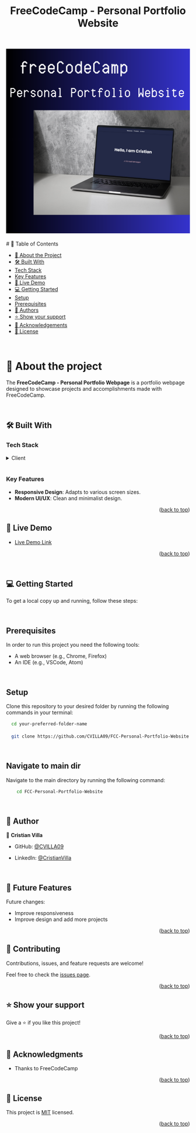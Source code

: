 <a name="readme-top"></a>
<div align="center">
  <h1><b> FreeCodeCamp - Personal Portfolio Website<br/></b></h1>
<br/>
</div>
<br/>
<div align="center">
  <img width="600" alt="Screenshot" src="assets/freeCodeCamp.png">
</div>
  <br/>
<!-- TABLE OF CONTENTS -->
# 📗 Table of Contents

- [📖 About the Project](#about-project)
- [🛠 Built With](#built-with)
- [Tech Stack](#tech-stack)
- [Key Features](#key-features)
- [🚀 Live Demo](#live-demo)
- [💻 Getting Started](#getting-started)
- [Setup](#setup)
- [Prerequisites](#prerequisites)
- [👥 Authors](#authors)
- [⭐️ Show your support](#support)
- [🙏 Acknowledgements](#acknowledgements)
- [📝 License](#license)

<br/>

<!-- PROJECT DESCRIPTION -->
# 📖 About the project <a name="about-project"></a>

The **FreeCodeCamp - Personal Portfolio Webpage** is a portfolio webpage designed to showcase projects and accomplishments made with FreeCodeCamp. 

<br/>

## 🛠 Built With <a name="built-with"></a>

### Tech Stack <a name="tech-stack"></a>

<details>
  <summary>Client</summary>
  <ul>
    <li><a href="https://www.w3.org/TR/2011/WD-html5-20110405/">HTML5</a></li>
    <li><a href="https://www.w3.org/Style/CSS/specs.en.html">CSS</a></li>
    <li><a href="https://www.ecma-international.org/publications-and-standards/standards/ecma-262/">JavaScript</a></li>
  </ul>
</details>

<br/>

### Key Features <a name="key-features"></a>

- **Responsive Design**: Adapts to various screen sizes.
- **Modern UI/UX**: Clean and minimalist design.

<p align="right">(<a href="#readme-top">back to top</a>)</p>

## 🚀 Live Demo <a name="live-demo"></a>


- [Live Demo Link](https://cvilla09.github.io/FCC-Personal-Portfolio-Webpage/)

<p align="right">(<a href="#readme-top">back to top</a>)</p>

<br/>

<!-- GETTING STARTED -->
## 💻 Getting Started <a name="getting-started"></a>

To get a local copy up and running, follow these steps:

<br/>

## Prerequisites

In order to run this project you need the following tools:
- A web browser (e.g., Chrome, Firefox)
- An IDE (e.g., VSCode, Atom)

<br/>

## Setup

Clone this repository to your desired folder by running the following commands in your terminal:

```sh
  cd your-preferred-folder-name
  
  git clone https://github.com/CVILLA09/FCC-Personal-Portfolio-Website.git
```
<br/>

## Navigate to main dir

Navigate to the main directory by running the following command:

```sh
    cd FCC-Personal-Portfolio-Website

```
<br/>


<!-- AUTHORS -->

## 👥 Author <a name="authors"></a>


👤 **Cristian Villa**


- GitHub: [@CVILLA09](https://github.com/CVILLA09)

- LinkedIn: [@CristianVilla](www.linkedin.com/in/cristian-villa-5b518127b)


<br/>

<!-- FUTURE FEATURES -->

## 🔭 Future Features <a name="future-features"></a>

Future changes:
- Improve responsiveness
- Improve design and add more projects

<p align="right">(<a href="#readme-top">back to top</a>)</p>

<!-- CONTRIBUTING -->

## 🤝 Contributing <a name="contributing"></a>

Contributions, issues, and feature requests are welcome!

Feel free to check the [issues page](../../issues/).

<p align="right">(<a href="#readme-top">back to top</a>)</p>

<!-- SUPPORT -->

## ⭐️ Show your support <a name="support"></a>


Give a ⭐️ if you like this project!

<p align="right">(<a href="#readme-top">back to top</a>)</p>

<!-- ACKNOWLEDGEMENTS -->

## 🙏 Acknowledgments <a name="acknowledgements"></a>


- Thanks to FreeCodeCamp


<p align="right">(<a href="#readme-top">back to top</a>)</p>

<!-- LICENSE -->

## 📝 License <a name="license"></a>

This project is [MIT](./LICENSE) licensed.


<p align="right">(<a href="#readme-top">back to top</a>)</p>

